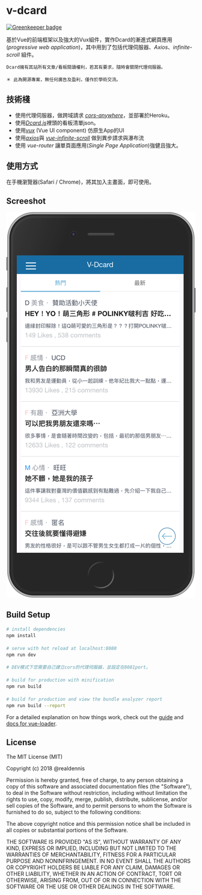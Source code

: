 
# v-dcard

[![Greenkeeper badge](https://badges.greenkeeper.io/realdennis/v-dcard.svg)](https://greenkeeper.io/)

基於Vue的前端框架以及強大的Vux組件，實作Dcard的漸進式網頁應用(_progressive web application_)，其中用到了包括代理伺服器、_Axios_、_infinite-scroll_ 組件。

	Dcard擁有其站所有文章/看板閱讀權利，若其有要求，隨時會關閉代理伺服器。
	
	＊ 此為開源專案，無任何廣告及盈利，僅作於學術交流。
	


## 技術棧
 - 使用代理伺服器，做跨域請求 [_cors-anywhere_](https://github.com/Rob--W/cors-anywhere)，並部署於Heroku。
 - 使用[_Dcard.js_](https://github.com/lockys/Dcard.js)裡頭的看板清單json。
 - 使用[_vux_](https://github.com/airyland/vux) (Vue UI component) 仿原生App的UI
 - 使用[_axios_](https://github.com/axios/axios)與 [_vue-infinite-scroll_](https://github.com/ElemeFE/vue-infinite-scroll) 做到異步請求與瀑布流
 - 使用 _vue-router_ 讓單頁面應用(_Single Page Application_)強健且強大。 
 
## 使用方式
在手機瀏覽器(Safari / Chrome)，將其加入主畫面，即可使用。
 
## Screeshot
![](https://raw.githubusercontent.com/realdennis/v-dcard/master/static/screenshot.png)


## Build Setup

``` bash
# install dependencies
npm install

# serve with hot reload at localhost:8080
npm run dev

# DEV模式下您需要自己建立cors的代理伺服器，並設定在8081port。

# build for production with minification
npm run build

# build for production and view the bundle analyzer report
npm run build --report
```

For a detailed explanation on how things work, check out the [guide](http://vuejs-templates.github.io/webpack/) and [docs for vue-loader](http://vuejs.github.io/vue-loader).

## License
 
The MIT License (MIT)

Copyright (c) 2018 @realdennis

Permission is hereby granted, free of charge, to any person obtaining a copy of this software and associated documentation files (the "Software"), to deal in the Software without restriction, including without limitation the rights to use, copy, modify, merge, publish, distribute, sublicense, and/or sell copies of the Software, and to permit persons to whom the Software is furnished to do so, subject to the following conditions:

The above copyright notice and this permission notice shall be included in all copies or substantial portions of the Software.

THE SOFTWARE IS PROVIDED "AS IS", WITHOUT WARRANTY OF ANY KIND, EXPRESS OR IMPLIED, INCLUDING BUT NOT LIMITED TO THE WARRANTIES OF MERCHANTABILITY, FITNESS FOR A PARTICULAR PURPOSE AND NONINFRINGEMENT. IN NO EVENT SHALL THE AUTHORS OR COPYRIGHT HOLDERS BE LIABLE FOR ANY CLAIM, DAMAGES OR OTHER LIABILITY, WHETHER IN AN ACTION OF CONTRACT, TORT OR OTHERWISE, ARISING FROM, OUT OF OR IN CONNECTION WITH THE SOFTWARE OR THE USE OR OTHER DEALINGS IN THE SOFTWARE.
